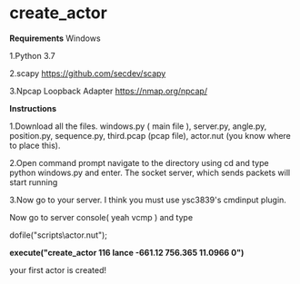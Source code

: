 # create_actor

**Requirements** Windows

1.Python 3.7

2.scapy https://github.com/secdev/scapy

3.Npcap Loopback Adapter https://nmap.org/npcap/

**Instructions**

1.Download all the files.
	windows.py ( main file ), 
	server.py, 
	angle.py, 
	position.py,
	sequence.py,
	third.pcap  (pcap file),
	actor.nut (you know where to place this).
  
2.Open command prompt navigate to the directory using cd and type
python windows.py 
and enter. The socket server, which sends packets will start running

3.Now go to your server. I think you must use ysc3839's cmdinput plugin.

Now go to server console( yeah vcmp ) and type

dofile("scripts\actor.nut");

**execute("create_actor 116 lance -661.12 756.365 11.0966 0")**

your first actor is created!
